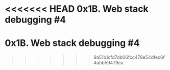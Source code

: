 <<<<<<< HEAD
0x1B. Web stack debugging #4
=======
# 0x1B. Web stack debugging #4
>>>>>>> 9a51b1cfd7db06fcc478e54dfec6f4abb59479ea
